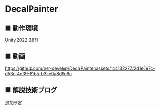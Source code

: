 # DecalPainter

## ■ 動作環境
Unity 2022.3.8f1

## ■ 動画
https://github.com/ner-develop/DecalPainter/assets/144132227/2d1e6e7c-d53c-4e39-81b5-b3be0a8d9e6c



## ■ 解説技術ブログ
追加予定
